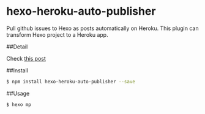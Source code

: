 hexo-heroku-auto-publisher
==========================

Pull github issues to Hexo as posts automatically on Heroku.
This plugin can transform Hexo project to a Heroku app.

##Detail

Check [this post](http://emptyzone.github.io/tech/2014/08/11/hexo-auto-publisher-on-heroku/)

##Install

``` bash
$ npm install hexo-heroku-auto-publisher --save
```

##Usage

``` bash
$ hexo mp
```
